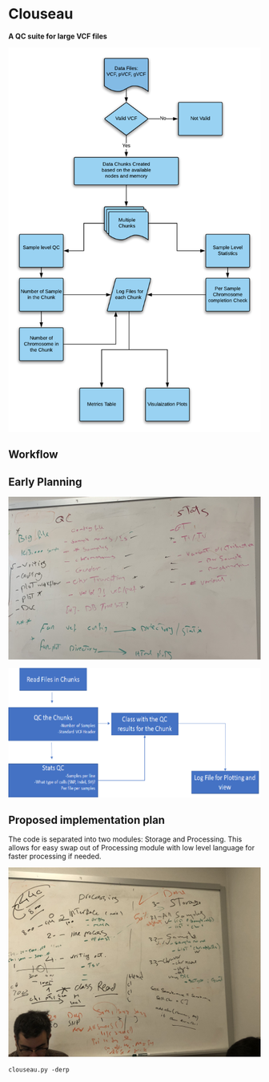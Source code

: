 # Clouseau
**A QC suite for large VCF files**

![mid_workflow](./plots/mid_workflow.png)

## Workflow

## Early Planning 
![User requirement](./plots/requirement.jpg)

![Main Workflow](./plots/workflow.png)


## Proposed implementation plan

The code is separated into two modules: Storage and Processing. This allows for easy swap out of Processing module with low level language for faster processing if needed. 

![Proposed implementation](./plots/implementation_plan.jpg)

``` 
clouseau.py -derp
```


